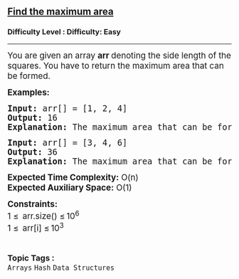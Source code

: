 <h2><a href="https://www.geeksforgeeks.org/problems/rahul-and-his-villa2019/1?page=1&category=Arrays&difficulty=Easy&status=unsolved&sortBy=latest">Find the maximum area</a></h2><h3>Difficulty Level : Difficulty: Easy</h3><hr><div class="problems_problem_content__Xm_eO"><p><span style="font-size: 14pt;">You are given an array <strong>arr&nbsp;</strong>denoting the side length of the squares. You have to return the maximum area that can be formed.</span></p>
<p><span style="font-size: 14pt;"><strong>Examples:</strong></span></p>
<pre><span style="font-size: 14pt;"><strong>Input: </strong>arr[] = [1, 2, 4]
<strong>Output: </strong>16
<strong>Explanation: </strong>The maximum area that can be formed is 16 by square side of length 4.</span></pre>
<pre><span style="font-size: 14pt;"><strong>Input: </strong>arr[] = [3, 4, 6]
<strong>Output: </strong>36<br><strong>Explanation:<span style="font-size: 14pt;"> </span></strong>The maximum area that can be formed is 36 by square side of length 6.</span></pre>
<p><span style="font-size: 14pt;"><strong>Expected Time Complexity:</strong> O(n)<br><strong>Expected Auxiliary Space:</strong> O(1)</span></p>
<p><span style="font-size: 14pt;"><strong>Constraints:</strong><br>1 ≤  arr.size() ≤ 10<sup>6</sup><br>1 ≤  arr[i] ≤ 10<sup>3</sup><br></span></p></div><br><p><span style=font-size:18px><strong>Topic Tags : </strong><br><code>Arrays</code>&nbsp;<code>Hash</code>&nbsp;<code>Data Structures</code>&nbsp;